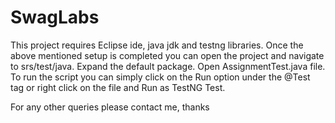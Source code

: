 # SwagLabs
This project requires Eclipse ide, java jdk and testng libraries.
Once the above mentioned setup is completed you can open the project and navigate to srs/test/java.
Expand the default package.
Open AssignmentTest.java file.
To run the script you can simply click on the Run option under the @Test tag or right click on the file and Run as TestNG Test.

For any other queries please contact me, thanks
